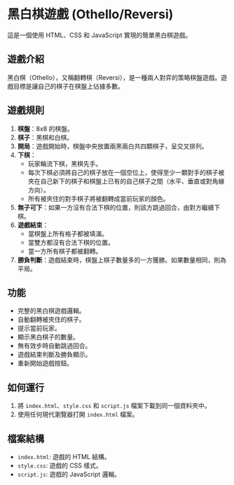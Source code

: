 # 黑白棋遊戲 (Othello/Reversi)

這是一個使用 HTML、CSS 和 JavaScript 實現的簡單黑白棋遊戲。

## 遊戲介紹

黑白棋（Othello），又稱翻轉棋（Reversi），是一種兩人對弈的策略棋盤遊戲。遊戲目標是讓自己的棋子在棋盤上佔據多數。

## 遊戲規則

1.  **棋盤**：8x8 的棋盤。
2.  **棋子**：黑棋和白棋。
3.  **開局**：遊戲開始時，棋盤中央放置兩黑兩白共四顆棋子，呈交叉排列。
4.  **下棋**：
    *   玩家輪流下棋，黑棋先手。
    *   每次下棋必須將自己的棋子放在一個空位上，使得至少一顆對手的棋子被夾在自己新下的棋子和棋盤上已有的自己棋子之間（水平、垂直或對角線方向）。
    *   所有被夾住的對手棋子將被翻轉成當前玩家的顏色。
5.  **無子可下**：如果一方沒有合法下棋的位置，則該方跳過回合，由對方繼續下棋。
6.  **遊戲結束**：
    *   當棋盤上所有格子都被填滿。
    *   當雙方都沒有合法下棋的位置。
    *   當一方所有棋子都被翻轉。
7.  **勝負判斷**：遊戲結束時，棋盤上棋子數量多的一方獲勝。如果數量相同，則為平局。

## 功能

*   完整的黑白棋遊戲邏輯。
*   自動翻轉被夾住的棋子。
*   提示當前玩家。
*   顯示黑白棋子的數量。
*   無有效步時自動跳過回合。
*   遊戲結束判斷及勝負顯示。
*   重新開始遊戲按鈕。

## 如何運行

1.  將 `index.html`、`style.css` 和 `script.js` 檔案下載到同一個資料夾中。
2.  使用任何現代瀏覽器打開 `index.html` 檔案。

## 檔案結構

*   `index.html`: 遊戲的 HTML 結構。
*   `style.css`: 遊戲的 CSS 樣式。
*   `script.js`: 遊戲的 JavaScript 邏輯。